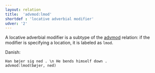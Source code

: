 ```yaml
---
layout: relation
title:  'advmod:lmod'
shortdef : 'locative adverbial modifier'
udver: '2'
---
```


A locative adverbial modifier is a subtype of the [advmod]() relation: if the modifier is specifying a location, it is labeled as `lmod`.

Danish:

~~~ sdparse
Han bøjer sig ned . \n He bends himself down .
advmod:lmod(bøjer, ned)
~~~

<!-- Interlanguage links updated So kvě 14 19:02:57 CEST 2022 -->
